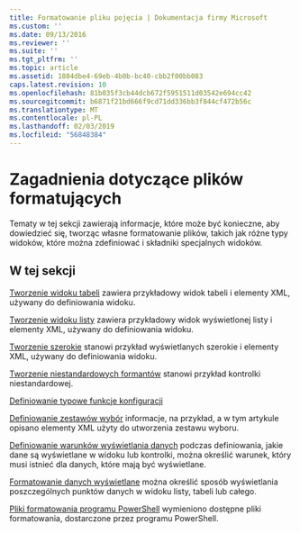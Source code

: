 ```yaml
---
title: Formatowanie pliku pojęcia | Dokumentacja firmy Microsoft
ms.custom: ''
ms.date: 09/13/2016
ms.reviewer: ''
ms.suite: ''
ms.tgt_pltfrm: ''
ms.topic: article
ms.assetid: 1804dbe4-69eb-4b0b-bc40-cbb2f00bb083
caps.latest.revision: 10
ms.openlocfilehash: 81b035f3cb44dcb672f5951511d03542e694cc42
ms.sourcegitcommit: b6871f21bd666f9cd71dd336bb3f844cf472b56c
ms.translationtype: MT
ms.contentlocale: pl-PL
ms.lasthandoff: 02/03/2019
ms.locfileid: "56848384"
---
```

# <a name="formatting-file-concepts"></a>Zagadnienia dotyczące plików formatujących

Tematy w tej sekcji zawierają informacje, które może być konieczne, aby dowiedzieć się, tworząc własne formatowanie plików, takich jak różne typy widoków, które można zdefiniować i składniki specjalnych widoków.

## <a name="in-this-section"></a>W tej sekcji

[Tworzenie widoku tabeli](./creating-a-table-view.md) zawiera przykładowy widok tabeli i elementy XML, używany do definiowania widoku.

[Tworzenie widoku listy](./creating-a-list-view.md) zawiera przykładowy widok wyświetlonej listy i elementy XML, używany do definiowania widoku.

[Tworzenie szerokie](./creating-a-wide-view.md) stanowi przykład wyświetlanych szerokie i elementy XML, używany do definiowania widoku.

[Tworzenie niestandardowych formantów](./creating-custom-controls.md) stanowi przykład kontrolki niestandardowej.

[Definiowanie typowe funkcje konfiguracji](./defining-common-configuration-features.md)

[Definiowanie zestawów wybór](./defining-selection-sets.md) informacje, na przykład, a w tym artykule opisano elementy XML użyty do utworzenia zestawu wyboru.

[Definiowanie warunków wyświetlania danych](./defining-conditions-for-displaying-data.md) podczas definiowania, jakie dane są wyświetlane w widoku lub kontrolki, można określić warunek, który musi istnieć dla danych, które mają być wyświetlane.

[Formatowanie danych wyświetlane](./formatting-displayed-data.md) można określić sposób wyświetlania poszczególnych punktów danych w widoku listy, tabeli lub całego.

[Pliki formatowania programu PowerShell](./powershell-formatting-files.md) wymieniono dostępne pliki formatowania, dostarczone przez programu PowerShell.

